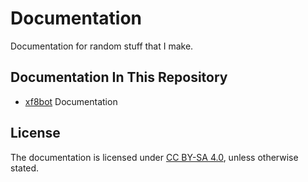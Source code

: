 # Documentation  
Documentation for random stuff that I make.  
## Documentation In This Repository
* [xf8bot](https://github.com/xf8b/xf8bot/) Documentation
## License
The documentation is licensed under [CC BY-SA 4.0](http://creativecommons.org/licenses/by-sa/4.0/), unless otherwise stated.  
